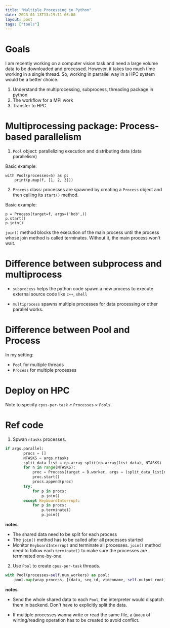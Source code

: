 ```yaml
---
title: "Multiple Processing in Python"
date: 2023-01-13T13:19:11-05:00
layout: post
tags: ["tools"]
---
```


# Goals

I am recently working on a computer vision task and need a large volume data to be downloaded and processed. However, it takes too much time working in a single thread. So, working in parrallel way in a HPC system would be a better choice.

1. Understand the multiprocessing, subprocess, threading package in python
2. The workflow for a MPI work
3. Transfer to HPC

# Multiprocessing package: Process-based parallelism
1. `Pool` object: parallelizing execution and distributing data (data parallelism)

Basic example:
```
with Pool(processes=5) as p:
    print(p.map(f, [1, 2, 3]))
```

2. `Process` class: processes are spawned by creating a `Process` object and then calling its `start()` method.

Basic example:
```
p = Process(target=f, args=('bob',))
p.start()
p.join()
```

`join()` method blocks the execution of the main process until the process whose join method is called terminates. Without it, the main process won't wait.


# Difference between subprocess and multiprocess

- `subprocess` helps the python code spawn a new process to execute external source code like `c++`, `shell`

- `multiprocess` spawns multiple processes for data processing or other parallel works.

# Difference between Pool and Process
In my setting:
- `Pool` for multiple threads
- `Process` for multiple processes

# Deploy on HPC
Note to specify `cpus-per-task` $\geq$ `Processes` $\times$ `Pools`.

# Ref code

1. Spwan `ntasks` processes.

``` python
if args.parallel:
        procs = []
        NTASKS = args.ntasks
        split_data_list = np.array_split(np.array(list_data), NTASKS)
        for n in range(NTASKS):
            proc = Process(target = D.worker, args = (split_data_list[n],), name = 'process_{}'.format(n))
            proc.start()
            procs.append(proc)
        try:
            for p in procs:
                p.join()
        except KeyboardInterrupt:
            for p in procs:
                p.terminate()
                p.join()
```

__notes__

- The shared data need to be split for each process
- The `join()` method has to be called after all processes started
- Monitor `KeyboardInterrupt` and terminate all processes. `join()` method need to follow each `terminate()` to make sure the processes are terminated one-by-one.

2. Use `Pool` to create `cpus-per-task` threads.

``` python
with Pool(processes=self.num_workers) as pool:
    pool.map(wrap_process, [(data, seq_id, videoname, self.output_root) for seq_id in range(len(data))])
```

__notes__
- Send the whole shared data to each `Pool`, the interpreter would dispatch them in backend. Don't have to explicitly split the data.

- If multiple processes wanna write or read the same file, a `Queue` of wirting/reading operation has to be created to avoid conflict.